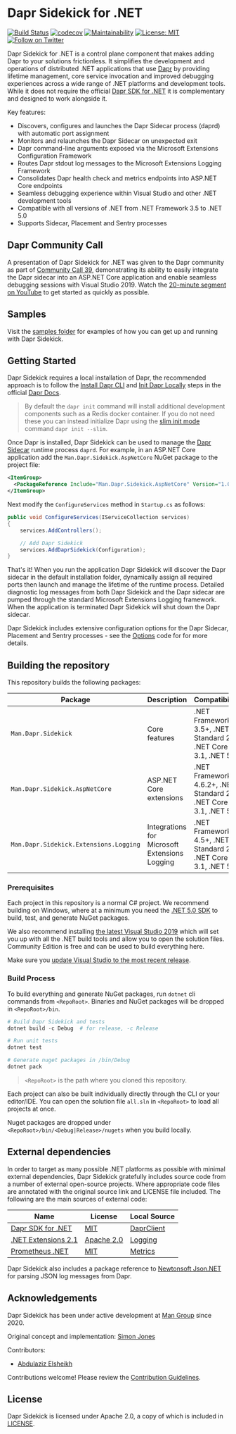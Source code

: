 # Dapr Sidekick for .NET

[![Build Status](https://github.com/man-group/dapr-sidekick-dotnet/workflows/build/badge.svg?event=push&branch=main)](https://github.com/man-group/dapr-sidekick-dotnet/actions?workflow=build)
[![codecov](https://codecov.io/gh/man-group/dapr-sidekick-dotnet/branch/main/graph/badge.svg?token=y7Uq2TIAuI)](https://codecov.io/gh/man-group/dapr-sidekick-dotnet)
[![Maintainability](https://api.codeclimate.com/v1/badges/0c79d186a9b733579ae8/maintainability)](https://codeclimate.com/github/man-group/dapr-sidekick-dotnet/maintainability)
[![License: MIT](https://img.shields.io/badge/License-Apache2.0-yellow.svg)](https://opensource.org/licenses/Apache-2.0)
[![Follow on Twitter](https://img.shields.io/twitter/follow/ManGroup.svg?style=social&logo=twitter)](https://twitter.com/intent/follow?screen_name=ManGroup)

Dapr Sidekick for .NET is a control plane component that makes adding Dapr to your solutions frictionless. It simplifies the development and operations of distributed .NET applications that use [Dapr](https://dapr.io/) by providing lifetime management, core service invocation and improved debugging experiences across a wide range of .NET platforms and development tools. While it does not require the official [Dapr SDK for .NET](https://github.com/dapr/dotnet-sdk) it is complementary and designed to work alongside it.

Key features:

* Discovers, configures and launches the Dapr Sidecar process (daprd) with automatic port assignment
* Monitors and relaunches the Dapr Sidecar on unexpected exit
* Dapr command-line arguments exposed via the Microsoft Extensions Configuration Framework
* Routes Dapr stdout log messages to the Microsoft Extensions Logging Framework
* Consolidates Dapr health check and metrics endpoints into ASP.NET Core endpoints
* Seamless debugging experience within Visual Studio and other .NET development tools
* Compatible with all versions of .NET from .NET Framework 3.5 to .NET 5.0
* Supports Sidecar, Placement and Sentry processes

## Dapr Community Call

A presentation of Dapr Sidekick for .NET was given to the Dapr community as part of [Community Call 39](https://youtu.be/Cv-8e5wV44g), demonstrating its ability to easily integrate the Dapr sidecar into an ASP.NET Core application and enable seamless debugging sessions with Visual Studio 2019. Watch the [20-minute segment on YouTube](https://youtu.be/Cv-8e5wV44g?t=1758) to get started as quickly as possible.

## Samples

Visit the [samples folder](./samples) for examples of how you can get up and running with Dapr Sidekick.

## Getting Started

Dapr Sidekick requires a local installation of Dapr, the recommended approach is to follow the [Install Dapr CLI](https://docs.dapr.io/getting-started/install-dapr-cli/) and [Init Dapr Locally](https://docs.dapr.io/getting-started/install-dapr-selfhost/) steps in the official [Dapr Docs](https://docs.dapr.io/).

> By default the `dapr init` command will install additional development components such as a Redis docker container. If you do not need these you can instead initialize Dapr using the [slim init mode](https://docs.dapr.io/operations/hosting/self-hosted/self-hosted-no-docker/) command `dapr init --slim`.

Once Dapr is installed, Dapr Sidekick can be used to manage the [Dapr Sidecar](https://docs.dapr.io/concepts/overview/) runtime process `daprd`. For example, in an ASP.NET Core application add the `Man.Dapr.Sidekick.AspNetCore` NuGet package to the project file:

```xml
<ItemGroup>
  <PackageReference Include="Man.Dapr.Sidekick.AspNetCore" Version="1.0.0" />
</ItemGroup>
```  

Next modify the `ConfigureServices` method in `Startup.cs` as follows:

```csharp
public void ConfigureServices(IServiceCollection services)
{
    services.AddControllers();

    // Add Dapr Sidekick
    services.AddDaprSidekick(Configuration);
}
```

That's it! When you run the application Dapr Sidekick will discover the Dapr sidecar in the default installation folder, dynamically assign all required ports then launch and manage the lifetime of the runtime process. Detailed diagnostic log messages from both Dapr Sidekick and the Dapr sidecar are pumped through the standard Microsoft Extensions Logging framework. When the application is terminated Dapr Sidekick will shut down the Dapr sidecar.

Dapr Sidekick includes extensive configuration options for the Dapr Sidecar, Placement and Sentry processes - see the [Options](./src/Man.Dapr.Sidekick/Options) code for for more details.

## Building the repository

This repository builds the following packages:

| Package                                | Description                                   | Compatibility                                                     |
| -------------------------------------- | --------------------------------------------- | ----------------------------------------------------------------- |
| `Man.Dapr.Sidekick`                    | Core features                                 | .NET Framework 3.5+, .NET Standard 2.0, .NET Core 3.1, .NET 5.0   |
| `Man.Dapr.Sidekick.AspNetCore`         | ASP.NET Core extensions                       | .NET Framework 4.6.2+, .NET Standard 2.0, .NET Core 3.1, .NET 5.0 |
| `Man.Dapr.Sidekick.Extensions.Logging` | Integrations for Microsoft Extensions Logging | .NET Framework 4.5+, .NET Standard 2.0, .NET Core 3.1, .NET 5.0   |

### Prerequisites

Each project in this repository is a normal C# project. We recommend building on Windows, where at a minimum you need the [.NET 5.0 SDK](https://dotnet.microsoft.com/download/dotnet/5.0) to build, test, and generate NuGet packages.

We also recommend installing [the latest Visual Studio 2019](https://www.visualstudio.com/vs/) which will set you up with all the .NET build tools and allow you to open the solution files. Community Edition is free and can be used to build everything here.

Make sure you [update Visual Studio to the most recent release](https://docs.microsoft.com/visualstudio/install/update-visual-studio).

### Build Process

To build everything and generate NuGet packages, run `dotnet` cli commands from `<RepoRoot>`. Binaries and NuGet packages will be dropped in `<RepoRoot>/bin`.

```powershell
# Build Dapr Sidekick and tests
dotnet build -c Debug  # for release, -c Release

# Run unit tests
dotnet test

# Generate nuget packages in /bin/Debug
dotnet pack
```

> `<RepoRoot>` is the path where you cloned this repository.

Each project can also be built individually directly through the CLI or your editor/IDE. You can open the solution file `all.sln` in `<RepoRoot>` to load all projects at once.

Nuget packages are dropped under `<RepoRoot>/bin/<Debug|Release>/nugets` when you build locally.

## External dependencies

In order to target as many possible .NET platforms as possible with minimal external dependencies, Dapr Sidekick gratefully includes source code from a number of external open-source projects. Where appropriate code files are annotated with the original source link and LICENSE file included. The following are the main sources of external code:

| Name                                                                         | License                                                                         | Local Source                                          |
| ---------------------------------------------------------------------------- | ------------------------------------------------------------------------------- | ----------------------------------------------------- |
| [Dapr SDK for .NET](https://github.com/dapr/dotnet-sdk)                      | [MIT](https://github.com/dapr/dotnet-sdk/blob/master/LICENSE)                   | [DaprClient](./src/Man.Dapr.Sidekick/DaprClient)      |
| [.NET Extensions 2.1](https://github.com/dotnet/extensions/tree/release/2.1) | [Apache 2.0](https://github.com/dotnet/extensions/blob/release/2.1/LICENSE.txt) | [Logging](./src/Man.Dapr.Sidekick/Logging)            |
| [Prometheus .NET](https://github.com/prometheus-net/prometheus-net)          | [MIT](https://github.com/prometheus-net/prometheus-net/blob/master/LICENSE)     | [Metrics](./src/Man.Dapr.Sidekick.AspNetCore/Metrics) |

Dapr Sidekick also includes a package reference to [Newtonsoft Json.NET](https://github.com/JamesNK/Newtonsoft.Json) for parsing JSON log messages from Dapr.

## Acknowledgements

Dapr Sidekick has been under active development at [Man Group](http://www.man.com/) since 2020.

Original concept and implementation: [Simon Jones](https://github.com/badgeratu)

Contributors:

* [Abdulaziz Elsheikh](https://github.com/a-elsheikh)

Contributions welcome! Please review the [Contribution Guidelines](CONTRIBUTING.md).

## License

Dapr Sidekick is licensed under Apache 2.0, a copy of which is included in [LICENSE](LICENSE).

